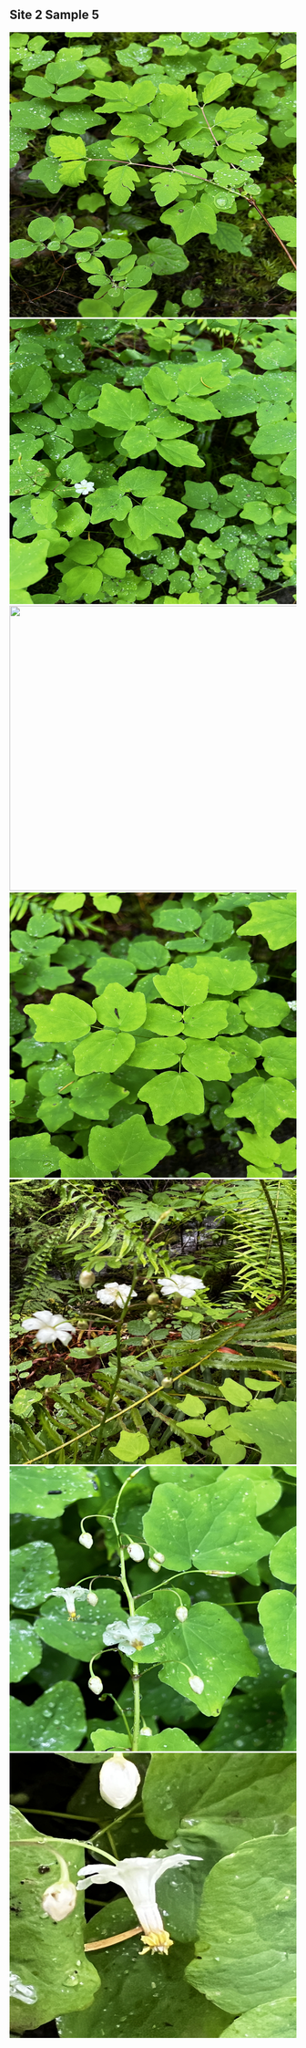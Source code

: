## Site 2 Sample 5

<img src="https://github.com/ricardoi/PNWv/blob/main/figures/s2/rs5/IMG_2272.jpeg" width="700" height="500">
<img src="https://github.com/ricardoi/PNWv/blob/main/figures/s2/rs5/IMG_2273.jpeg" width="700" height="500">
<img src="https://github.com/ricardoi/PNWv/blob/main/figures/s2/rs5/IMG_2274.jpeg" width="700" height="500">
<img src="https://github.com/ricardoi/PNWv/blob/main/figures/s2/rs5/IMG_2275.jpeg" width="700" height="500">
<img src="https://github.com/ricardoi/PNWv/blob/main/figures/s2/rs5/IMG_2276.jpeg" width="700" height="500">
<img src="https://github.com/ricardoi/PNWv/blob/main/figures/s2/rs5/IMG_2277.jpeg" width="700" height="500">
<img src="https://github.com/ricardoi/PNWv/blob/main/figures/s2/rs5/IMG_2278.jpeg" width="700" height="500">




